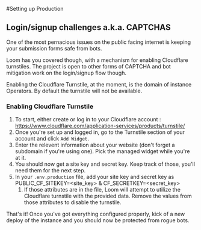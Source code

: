 #Setting up Production

## Login/signup challenges a.k.a. CAPTCHAS
One of the most pernacious issues on the public facing internet is keeping your submission forms safe from bots.

Loom has you covered though, with a mechanism for enabling Cloudflare turnstiles. The project is open to other forms of CAPTCHA and bot mitigation work on the login/signup flow though.

Enabling the Cloudflare Turnstile, at the moment, is the domain of instance Operators. By default the turnstile will not be available.

### Enabling Cloudflare Turnstile
1) To start, either create or log in to your Cloudflare account : https://www.cloudflare.com/application-services/products/turnstile/
1) Once you're set up and logged in, go to the Turnstile section of your account and click `Add Widget`.
1) Enter the relevent information about your website (don't forget a subdomain if you're using one). Pick the managed widget while you're at it.
1) You should now get a site key and secret key. Keep track of those, you'll need them for the next step.
1) In your `.env.production` file, add your site key and secret key as PUBLIC_CF_SITEKEY=<site_key> & CF_SECRETKEY=<secret_key>
    1) If those attributes are in the file, Loom will attempt to utilize the Cloudflare turnstile with the provided data. Remove the values from those attributes to disable the turnstile.

That's it! Once you've got everything configured properly, kick of a new deploy of the instance and you should now be protected from rogue bots.
